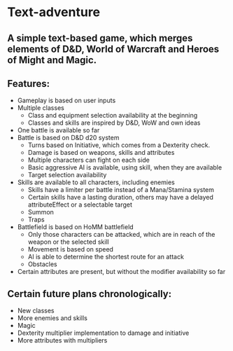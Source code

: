 # Text-adventure

## A simple text-based game, which merges elements of D&D, World of Warcraft and Heroes of Might and Magic.

## Features:
* Gameplay is based on user inputs
* Multiple classes
    * Class and equipment selection availability at the beginning
    * Classes and skills are inspired by D&D, WoW and own ideas
* One battle is available so far
* Battle is based on D&D d20 system
    * Turns based on Initiative, which comes from a Dexterity check.
    * Damage is based on weapons, skills and attributes
    * Multiple characters can fight on each side
    * Basic aggressive AI is available, using skill, when they are available
    * Target selection availability
* Skills are available to all characters, including enemies
    * Skills have a limiter per battle instead of a Mana/Stamina system
    * Certain skills have a lasting duration, others may have a delayed attributeEffect or a selectable target
    * Summon
    * Traps
* Battlefield is based on HoMM battlefield
    * Only those characters can be attacked, which are in reach of the weapon or the selected skill
    * Movement is based on speed
    * AI is able to determine the shortest route for an attack
    * Obstacles
* Certain attributes are present, but without the modifier availability so far

## Certain future plans chronologically:
* New classes
* More enemies and skills
* Magic
* Dexterity multiplier implementation to damage and initiative
* More attributes with multipliers
